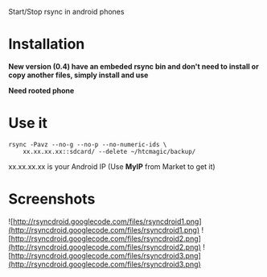 Start/Stop rsync in android phones

# Installation #

**New version (0.4) have an embeded rsync bin and don't need to install or copy another files, simply install and use**

**Need rooted phone**

# Use it #
```
rsync -Pavz --no-g --no-p --no-numeric-ids \
    xx.xx.xx.xx::sdcard/ --delete ~/htcmagic/backup/
```
xx.xx.xx.xx is your Android IP (Use **MyIP** from Market to get it)


# Screenshots #

![http://rsyncdroid.googlecode.com/files/rsyncdroid1.png](http://rsyncdroid.googlecode.com/files/rsyncdroid1.png)
![http://rsyncdroid.googlecode.com/files/rsyncdroid2.png](http://rsyncdroid.googlecode.com/files/rsyncdroid2.png)
![http://rsyncdroid.googlecode.com/files/rsyncdroid3.png](http://rsyncdroid.googlecode.com/files/rsyncdroid3.png)
